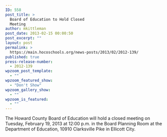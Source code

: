 ```yaml
---
ID: 558
post_title: >
  Board of Education to Hold Closed
  Meeting
author: mkittleman
post_date: 2013-02-15 00:00:50
post_excerpt: ""
layout: post
permalink: >
  https://main.hocoschools.org/news-posts/2013/02/2012-139/
published: true
press-release-number:
  - 2012-139
wpzoom_post_template:
  - ""
wpzoom_featured_show:
  - "Don't Show"
wpzoom_gallery_show:
  - ""
wpzoom_is_featured:
  - ""
---
```

The Howard County Board of Education will hold a closed meeting on Tuesday, February 19, 2013 at 12:00 p.m. in the Board Planning Room at the Department of Education, 10910 Clarksville Pike in Ellicott City.